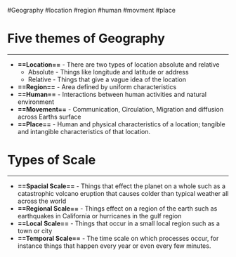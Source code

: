 #Geography #location #region #human #movment #place 
# Five themes of Geography
---
* **==Location==** - There are two types of location absolute and relative
	* Absolute - Things like longitude and latitude or address
	* Relative - Things that give a vague idea of the location 
* **==Region==** - Area defined by uniform characteristics
* **==Human==** - Interactions between human activities and natural environment
* **==Movement==** - Communication, Circulation, Migration and diffusion across Earths surface
* **==Place==** - Human and physical characteristics of a location; tangible and intangible characteristics of that location. 

# Types of Scale
---
* **==Spacial Scale==** - Things that effect the planet on a whole such as a catastrophic volcano eruption that causes colder than typical weather all across the world
* **==Regional Scale==** - Things effect on a region of the earth such as earthquakes in California or hurricanes in the gulf region
* **==Local Scale==** - Things that occur in a small local region such as a town or city 
* **==Temporal Scale==** - The time scale on which processes occur, for instance things that happen every year or even every few minutes.


